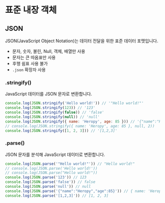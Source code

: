 # 표준 내장 객체

## JSON

JSON(JavaScript Object Notation)는 데이터 전달을 위한 표준 데이터 포맷입니다.

- 문자, 숫자, 불린, Null, 객체, 배열만 사용
- 문자는 큰 따옴표만 사용
- 후행 쉼표 사용 불가
- `.json` 확장자 사용

### .stringify()

JavaScript 데이터를 JSON 문자로 변환합니다.

```js
console.log(JSON.stringify('Hello world!')) // '"Hello world!"'
console.log(JSON.stringify(123)) // '123'
console.log(JSON.stringify(false)) // 'false'
console.log(JSON.stringify(null)) // 'null'
console.log(JSON.stringify({ name: 'Heropy', age: 85 })) // '{"name":"Heropy","age":85}'
// console.log(JSON.stringify({ name: 'Heropy', age: 85 }, null, 2))
console.log(JSON.stringify([1, 2, 3])) // '[1,2,3]'
```

### .parse()

JSON 문자를 분석해 JavaScript 데이터로 변환합니다.

```js
console.log(JSON.parse('"Hello world!"')) // "Hello world!"
// console.log(JSON.parse('Hello world!'))
// console.log(JSON.parse("Hello world!"))
console.log(JSON.parse('123')) // 123
console.log(JSON.parse('false')) // false
console.log(JSON.parse('null')) // null
console.log(JSON.parse('{"name":"Heropy","age":85}')) // { name: 'Heropy', age: 85 }
console.log(JSON.parse('[1,2,3]')) // [1, 2, 3]
```
